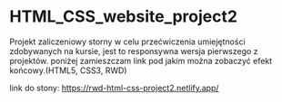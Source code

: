 # HTML_CSS_website_project2

Projekt zaliczeniowy storny w celu przećwiczenia umiejętności zdobywanych na kursie, jest to responsywna wersja pierwszego z projektów.
poniżej zamieszczam link pod jakim można zobaczyć efekt końcowy.(HTML5, CSS3, RWD)

link do stony:
https://rwd-html-css-project2.netlify.app/

